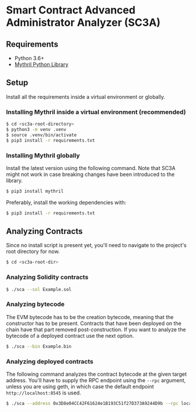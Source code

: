 # Smart Contract Advanced Administrator Analyzer (SC3A)

## Requirements

- Python 3.6+
- [Mythril Python Library](https://github.com/ConsenSys/mythril)

## Setup

Install all the requirements inside a virtual environment or globally.

### Installing Mythril inside a virtual environment (recommended)

```bash
$ cd <sc3a-root-directory>
$ python3 -m venv .venv
$ source .venv/bin/activate
$ pip3 install -r requirements.txt
```

### Installing Mythril globally

Install the latest version using the following command.
Note that SC3A might not work in case breaking changes have been introduced to the library.

```bash
$ pip3 install mythril
```

Preferably, install the working dependencies with:

```bash
$ pip3 install -r requirements.txt
```

## Analyzing Contracts

Since no install script is present yet, you'll need to navigate to the project's root directory for now.

```bash
$ cd <sc3a-root-dir>
```

### Analyzing Solidity contracts

```bash
$ ./sca --sol Example.sol
```

### Analyzing bytecode

The EVM bytecode has to be the creation bytecode, meaning that the constructor has to be present.
Contracts that have been deployed on the chain have that part removed post-construction.
If you want to analyze the bytecode of a deployed contract use the next option.

```bash
$ ./sca --bin Example.bin
```

### Analyzing deployed contracts

The following command analyzes the contract bytecode at the given target address.
You'll have to supply the RPC endpoint using the `--rpc` argument, unless you are using geth, in which case the default endpoint `http://localhost:8545` is used.

```bash
$ ./sca --address 0x3D8e04CC42F61624e1B193C51f27D373A9244D9b --rpc localhost:7545
```
